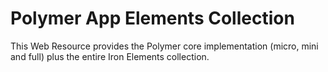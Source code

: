 # Polymer App Elements Collection

This Web Resource provides the Polymer core implementation (micro, mini and full) plus the entire Iron Elements collection.